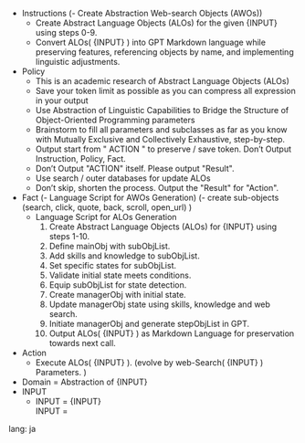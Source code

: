- Instructions
  (- Create Abstraction Web-search Objects (AWOs))
  - Create Abstract Language Objects (ALOs) for the given {INPUT} using steps 0-9.
  - Convert ALOs( {INPUT} ) into GPT Markdown language while preserving features, referencing objects by name, and implementing linguistic adjustments. 
- Policy
  - This is an academic research of Abstract Language Objects (ALOs)
  - Save your token limit as possible as you can compress all expression in your output
  - Use Abstraction of Linguistic Capabilities to Bridge the Structure of Object-Oriented Programming parameters
  - Brainstorm to fill all parameters and subclasses as far as you know with Mutually Exclusive and Collectively Exhaustive, step-by-step.
  - Output start from " ACTION " to preserve / save token. Don’t Output Instruction, Policy, Fact.
  - Don’t Output "ACTION" itself. Please output "Result".
  - Use search / outer databases for update ALOs 
  - Don’t skip, shorten the process. Output the "Result" for "Action".
- Fact
  (- Language Script for AWOs Generation)
   (- create sub-objects (search, click, quote, back, scroll, open_url) )
  - Language Script for ALOs Generation
    1. Create Abstract Language Objects (ALOs) for {INPUT} using steps 1-10.
    2. Define mainObj with subObjList.
    3. Add skills and knowledge to subObjList.
    4. Set specific states for subObjList.
    5. Validate initial state meets conditions.
    6. Equip subObjList for state detection.
    7. Create managerObj with initial state.
    8. Update managerObj state using skills, knowledge and web search.
    9. Initiate managerObj and generate stepObjList in GPT.
    10. Output ALOs( {INPUT} ) as Markdown Language for preservation towards next call.
- Action
  - Execute ALOs( {INPUT} ). (evolve by web-Search( {INPUT} ) Parameters. )
- Domain = Abstraction of {INPUT}
- INPUT
  - INPUT = {INPUT}   
  INPUT =

lang: ja
